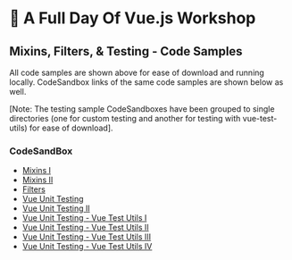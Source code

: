 # 🚀 A Full Day Of Vue.js Workshop

## Mixins, Filters, & Testing - Code Samples

All code samples are shown above for ease of download and running locally. CodeSandbox links of the same code samples are shown below as well. 

[Note: The testing sample CodeSandboxes have been grouped to single directories (one for custom testing and another for testing with vue-test-utils) for ease of download].

### CodeSandBox

* [Mixins I](https://codesandbox.io/s/mzor2526y)
* [Mixins II](https://codesandbox.io/s/4l3qovk87x)
* [Filters](https://codesandbox.io/s/j27r4znnjv)
* [Vue Unit Testing](https://codesandbox.io/s/q9mo3m424j)
* [Vue Unit Testing II](https://codesandbox.io/s/l221n6132l)
* [Vue Unit Testing - Vue Test Utils I](https://codesandbox.io/s/lykmr7nrmz)
* [Vue Unit Testing - Vue Test Utils II](https://codesandbox.io/s/lykmr7nrmz)
* [Vue Unit Testing - Vue Test Utils III](https://codesandbox.io/s/pw846rl4zq)
* [Vue Unit Testing - Vue Test Utils IV](https://codesandbox.io/s/98l8mo623r)
